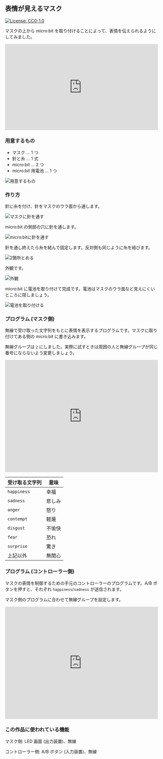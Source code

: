 ## 表情が見えるマスク

[![License: CC0-1.0](https://licensebuttons.net/l/zero/1.0/80x15.png)](http://creativecommons.org/publicdomain/zero/1.0/)

マスクの上から micro:bit を取り付けることによって、表情を伝えられるようにしてみました。

<div style="width:100%;height:0px;position:relative;padding-bottom:56.250%;"><iframe src="https://streamable.com/e/jjwhjd?autoplay=1" frameborder="0" width="100%" height="100%" allowfullscreen style="width:100%;height:100%;position:absolute;left:0px;top:0px;overflow:hidden;"></iframe></div>

### 用意するもの

- マスク … 1 つ
- 針と糸 … 1 式
- micro:bit … 2 つ
- micro:bit 用電池 … 1 つ

![用意するもの](https://i.gyazo.com/f23fc77b80badcb869f51368abb59b78.jpg)

### 作り方

針に糸を付け、針をマスクのウラ面から通します。

![マスクに針を通す](https://i.gyazo.com/7d98b5f3a36e4a113c64c0d08c203c45.jpg)

micro:bit の側部の穴に針を通します。

![micro:bitに針を通す](https://i.gyazo.com/e95b646aa36c6e8a155352fb4223f654.jpg)

針を通し終えたら糸を結んで固定します。反対側も同じように糸を結びます。

![2箇所とめる](https://i.gyazo.com/3327a16cf76a81d89b476902b5c89d45.jpg)

外観です。

![外観](https://i.gyazo.com/a4d497345f1cc70fa6987436e71e6bdf.jpg)

micro:bit に電池を取り付けて完成です。電池はマスクのウラ面など見えにくいところに隠しましょう。

![電池を取り付ける](https://i.gyazo.com/a0756793234eac8813f472b495a8315f.jpg)

### プログラム (マスク側)

無線で受け取った文字列をもとに表情を表示するプログラムです。マスクに取り付けてある側の micro:bit に書き込みます。

無線グループは `2` にしました。実際に試すときは周囲の人と無線グループが同じ番号にならないよう変更しましょう。

<div style="position:relative;height:calc(300px + 5em);width:100%;overflow:hidden;"><iframe style="position:absolute;top:0;left:0;width:100%;height:100%;" src="https://makecode.microbit.org/---codeembed#pub:_Hks2J6TtthLm" allowfullscreen="allowfullscreen" frameborder="0" sandbox="allow-scripts allow-same-origin"></iframe></div>

| 受け取る文字列 | 意味   |
| -------------- | ------ |
| `happiness`    | 幸福   |
| `sadness`      | 悲しみ |
| `anger`        | 怒り   |
| `contempt`     | 軽蔑   |
| `disgust`      | 不愉快 |
| `fear`         | 恐れ   |
| `surprise`     | 驚き   |
| 上記以外       | 無関心 |

### プログラム (コントローラー側)

マスクの表情を制御するための手元のコントローラーのプログラムです。A/B ボタンを押すと、それぞれ `happiness`/`sadness` が送信されます。

マスク側のプログラムに合わせて無線グループを設定します。

<div style="position:relative;height:calc(300px + 5em);width:100%;overflow:hidden;"><iframe style="position:absolute;top:0;left:0;width:100%;height:100%;" src="https://makecode.microbit.org/---codeembed#pub:_duCMMUY4wUA0" allowfullscreen="allowfullscreen" frameborder="0" sandbox="allow-scripts allow-same-origin"></iframe></div>

### この作品に使われている機能

マスク側: LED 画面 (出力装置)、無線

コントローラー側: A/B ボタン (入力装置)、無線
